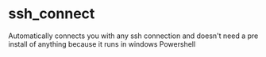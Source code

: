 # ssh_connect
Automatically connects you with any ssh connection and doesn't need a pre install of anything because it runs in windows Powershell

